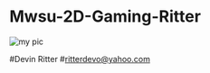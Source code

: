 # Mwsu-2D-Gaming-Ritter


![my pic](https://avatars3.githubusercontent.com/u/8991864?v=3&s=200)

#Devin Ritter
#ritterdevo@yahoo.com
